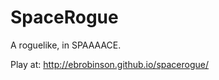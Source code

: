 SpaceRogue
==========

A roguelike, in SPAAAACE. 

Play at: http://ebrobinson.github.io/spacerogue/
